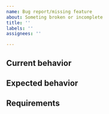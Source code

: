 ```yaml
---
name: Bug report/missing feature
about: Someting broken or incomplete
title: ''
labels: ''
assignees: ''

---
```


## Current behavior

## Expected behavior

## Requirements


